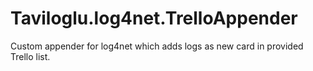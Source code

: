 # Taviloglu.log4net.TrelloAppender
Custom appender for log4net which adds logs as new card in provided Trello list.
